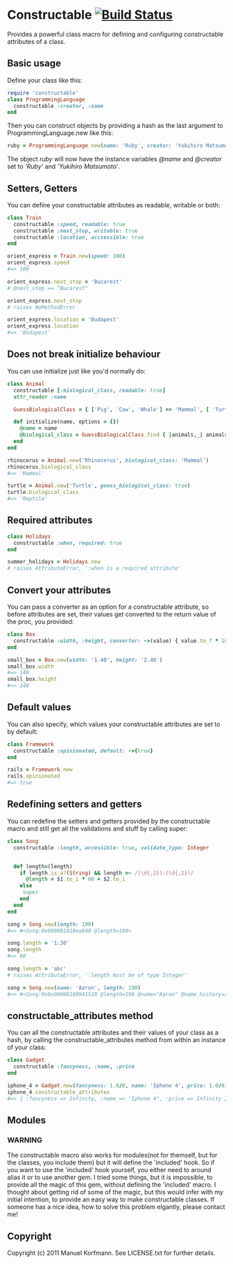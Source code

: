 # Constructable [![Build Status](http://travis-ci.org/mkorfmann/constructable.png)](http://travis-ci.org/mkorfmann/constructable)

Provides a powerful class macro for defining and configuring constructable attributes of a class.


## Basic usage

Define your class like this:

```ruby
require 'constructable'
class ProgrammingLanguage
  constructable :creator, :name
end
```

Then you can construct objects by providing a hash as the last argument
to ProgrammingLanguage.new like this:

```ruby
ruby = ProgrammingLanguage.new(name: 'Ruby', creator: 'Yukihiro Matsumoto')
```

The object _ruby_ will now have the instance variables _@name_ and
_@creator_ set to _'Ruby'_ and _'Yukihiro Matsumoto'_.


## Setters, Getters

You can define your constructable attributes as readable, writable or
both:

```ruby
class Train
  constructable :speed, readable: true
  constructable :next_stop, writable: true
  constructable :location, accsessible: true
end

orient_express = Train.new(speed: 100)
orient_express.speed
#=> 100

orient_express.next_stop = 'Bucarest'
# @next_stop == "Bucarest"

orient_express.next_stop
# raises NoMethodError

orient_express.location = 'Budapest'
orient_express.location
#=> 'Budapest'
```


## Does not break initialize behaviour

You can use initialize just like you'd normally do:

```ruby
class Animal
  constructable [:biological_class, readable: true]
  attr_reader :name

  GuessBiologicalClass = { ['Pig', 'Cow', 'Whale'] => 'Mammal', [ 'Turtle', 'Caiman' ] => 'Reptile' }

  def initialize(name, options = {})
    @name = name
    @biological_class = GuessBiologicalClass.find { |animals,_| animals.include?(name) }.last if options[:guess_biological_class]
  end
end

rhinocerus = Animal.new('Rhinocerus', biological_class: 'Mammal')
rhinocerus.biological_class
#=> 'Mammal'

turtle = Animal.new('Turtle', guess_biological_class: true)
turtle.biological_class
#=> 'Reptile'
```


## Required attributes

```ruby
class Holidays
  constructable :when, required: true
end

summer_holidays = Holidays.new
# raises AttributeError, ':when is a required attribute'
```

## Convert your attributes

You can pass a converter as an option for a constructable attribute,
so before attributes are set, their values get converted to the return
value of the proc, you provided:

```ruby
class Box
  constructable :width, :height, converter: ->(value) { value.to_f * 100 }
end

small_box = Box.new(width: '1.40', height: '2.40')
small_box.width
#=> 140
small_box.height
#=> 240
```


## Default values

You can also specify, which values your constructable attributes are set
to by default:

```ruby
class Framework
  constructable :opinionated, default: ->{true}
end

rails = Framework.new
rails.opinionated
#=> true

```


## Redefining setters and getters

You can redefine the setters and getters provided by the constructable
macro and still get all the validations and stuff by calling super:

```ruby
class Song
  constructable :length, accessible: true, validate_type: Integer


  def length=(length)
    if length.is_a?(String) && length =~ /(\d{,2}):(\d{,2})/
      @length = $1.to_i * 60 + $2.to_i
    else
     super
    end
  end
end

song = Song.new(length: 190)
#=> #<Song:0x000001010ea040 @length=190>

song.length = '1:30'
song.length
#=> 90

song.length = 'abc'
# raises AttributeError, ':length must be of type Integer'

song = Song.new(name: 'Aaron', length: 190)
#=> #<Song:0x0x00000100941528 @length=190 @name="Aaron" @name_history=["Aaron"]>
```

## constructable\_attributes method

You can all the constructable attributes and their values of your class as a hash,
by calling the constructable_attributes method from within an instance
of your class:

```ruby
class Gadget
  constructable :fancyness, :name, :price
end

iphone_4 = Gadget.new(fancyness: 1.0/0, name: 'Iphone 4', price: 1.0/0)
iphone_4.constructable_attributes
#=> { :fancyness => Infinity, :name => "Iphone 4", :price => Infinity }
```

## Modules

### WARNING

The constructable macro also works for modules(not for themself, but for
the classes, you include them) but it will define the 'included' hook.
So if you want to use the 'included' hook yourself, you either need to
around alias it or to use another gem. I tried some things, but it is
impossible, to provide all the magic of this gem, without defining
the 'included' macro. I thought about getting rid of some of the magic,
but this would infer with my initial intention, to provide an easy way
to make constructable classes. If someone has a nice idea, how to solve
this problem elgantly, please contact me!

## Copyright
Copyright (c) 2011 Manuel Korfmann. See LICENSE.txt for
further details.

